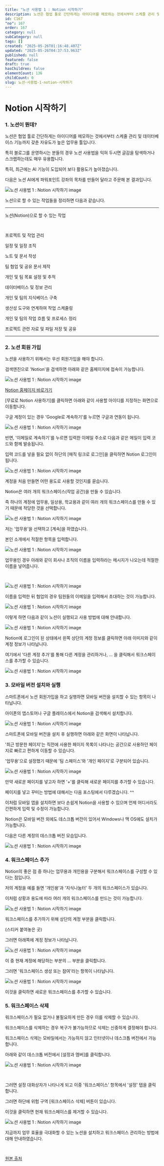 ```yaml
---
title: "노션 사용법 1 : Notion 시작하기"
description: 노션은 협업 툴로 간단하게는 아이디어를 메모하는 것에서부터 스케줄 관리 및 데이터베이스 기능까지 갖춘 자유도가 높은 업무용 툴입니다. 특히 블로그를 운영하시는 분들의 경우 노션 사용법을 익혀 두시면 글감을 탐색하거나 스크랩하는데도 매우 유용합니다.
id: C167
"no": 167
order: 167
category: null
subCategory: null
tags: []
created: "2025-05-26T01:16:48.407Z"
updated: "2025-05-26T04:37:53.963Z"
published: null
featured: false
draft: true
hasChildren: false
elementCount: 136
childCount: 0
slug: 노션-사용법-1-notion-시작하기
---
```


# Notion 시작하기



### 1. 노션이 뭔데?



노션은 협업 툴로 간단하게는 아이디어를 메모하는 것에서부터 스케줄 관리 및 데이터베이스 기능까지 갖춘 자유도가 높은 업무용 툴입니다.

특히 블로그를 운영하시는 분들의 경우 노션 사용법을 익혀 두시면 글감을 탐색하거나 스크랩하는데도 매우 유용합니다.

특히, 최근에는 AI 기능이 도입되어 보다 활용도가 높아졌습니다.

다음은 노션 AI에게 파워포인트 강좌의 목차를 만들어 달라고 주문해 본 결과입니다.

![노션 사용법 1 : Notion 시작하기 image](https://image.lemoncloud.io/3ab5aaa9-7304-4aaa-87cd-77efc3760f3c)



노션으로 할 수 있는 작업들을 정리하면 다음과 같습니다.



---

노션(Notion)으로 할 수 있는 작업

​

프로젝트 및 작업 관리

일정 및 일정 조직

노트 및 문서 작성

팀 협업 및 공유 문서 제작

개인 및 팀 목표 설정 및 추적

데이터베이스 및 정보 관리

개인 및 팀의 지식베이스 구축

생산성 도구와 연계하여 작업 스케줄링

개인 및 팀의 작업 흐름 및 프로세스 정리

프로젝트 관련 자료 및 파일 저장 및 공유

---

### 2. 노션 회원 가입



노션을 사용하기 위해서는 우선 회원가입을 해야 합니다. 

검색엔진으로 'Notion'을 검색하면 아래와 같은 홈페이지에 접속이 가능합니다.

![노션 사용법 1 : Notion 시작하기 image](https://image.lemoncloud.io/4df46ff8-c45f-4db6-a87d-807f9ff2c6a4)

[Notion 홈페이지 바로가기](https://www.notion.so/11077d8e1dd6435facd1e53526e52751)



[무료로 Notion 사용하기]를 클릭하면 아래와 같이 사용할 아이디를 지정하는 화면으로 이동합니다.

구글 계정이 있는 경우 'Google로 계속하기'를 누르면 구글과 연동이 됩니다.



![노션 사용법 1 : Notion 시작하기 image](https://image.lemoncloud.io/5bce6098-b00d-46a0-b9e9-367c2cd06f5f)

반면, '이메일로 계속하기'를 누르면 입력한 이메일 주소로 다음과 같은 메일이 입력 코드와 함께 발송됩니다.

입력 코드를 넣을 필요 없이 하단의 [매직 링크로 로그인]을 클릭하면 Notion 로그인이 됩니다.



![노션 사용법 1 : Notion 시작하기 image](https://image.lemoncloud.io/27195489-f8ae-4ee2-a6ca-e409f25d58f1)



계정을 처음 만들면 어떤 용도로 사용할 것인지를 묻습니다.

Notion은 여러 개의 워크스페이스(작업 공간)을 만들 수 있습니다.

즉 하나의 계정에 업무용, 일상용, 학교용과 같이 여러 개의 워크스페이스를 만들 수 있기 때문에 적당한 것을 선택합니다.



![노션 사용법 1 : Notion 시작하기 image](https://image.lemoncloud.io/ebd74c57-54d8-4050-9633-20a2c1ca7a98)

저는 '업무용'을 선택하고 [계속]을 하였습니다. 

본인 소개에서 적절한 항목을 입력합니다.



![노션 사용법 1 : Notion 시작하기 image](https://image.lemoncloud.io/84a13054-a928-4ba2-b788-44693e410729)



업무용인 경우 아래와 같이 회사나 조직의 이름을 입력하라는 메시지가 나오는데 적절한 이름을 넣어줍니다.

​

![노션 사용법 1 : Notion 시작하기 image](https://image.lemoncloud.io/12cb6534-6271-44e8-944d-037569d7ac6c)



이름을 입력한 뒤 협업의 경우 팀원들의 이메일을 입력해서 초대하는 것이 가능합니다.



![노션 사용법 1 : Notion 시작하기 image](https://image.lemoncloud.io/d2b31eb3-aede-4352-9de9-9f8cb44812ef)



이렇게 하면 다음과 같이 노션이 실행되고 사용 방법에 대해 안내합니다.



![노션 사용법 1 : Notion 시작하기 image](https://image.lemoncloud.io/bbc16441-c2ca-4c54-bca6-c10dffce65fc)



Notion에 로그인이 된 상태에서 왼쪽 상단의 계정 정보를 클릭하면 아래 이미지와 같이 계정 정보가 나타납니다.

여기에서 '다른 계정 추가'를 통해 다른 계정을 관리하거나, ... 을 클릭해서 워크스페이스를 추가할 수 있습니다.



![노션 사용법 1 : Notion 시작하기 image](https://image.lemoncloud.io/3e43e142-2224-4591-a699-d56d1051c7f3)



### 3. 모바일 버전 설치와 실행



스마트폰에서 노션 회원가입을 하고 실행하면 모바일 버전을 설치할 수 있는 항목이 나타납니다.

아이폰의 앱스토어나 구글 플레이스에서 Notion을 검색해서 설치합니다. 



![노션 사용법 1 : Notion 시작하기 image](https://image.lemoncloud.io/2e7cc989-9a83-49fc-a600-2a7311063ee0)



스마트폰에 모바일 버전을 설치 후 실행하면 아래와 같은 화면이 나타납니다. 

'최근 방문한 페이지'는 직전에 사용한 페이지 목록이 나타나는 공간으로 사용하던 페이지로 빠르고 편하게 이동할 수 있습니다.

​'업무용'으로 설정했기 때문에 '팀 스페이스'와 '개인 페이지'로 구분되어 있습니다. 



![노션 사용법 1 : Notion 시작하기 image](https://image.lemoncloud.io/9995cf18-9a6f-4724-b322-7b2e415a0ccc)



만약 새로운 페이지를 넣고자 하면 '+'를 클릭해 새로운 페이지를 추가할 수 있습니다.

페이지를 넣고 꾸미는 방법에 대해서는 다음 포스팅에서 다루겠습니다. ^^

이처럼 모바일 앱을 설치하면 보다 손쉽게 Notion을 사용할 수 있으며 언제 어디서라도 간편하게 입력 및 수정이 가능합니다.

Notion은 모바일 버전 외에도 데스크톱 버전이 있어서 Windows나 맥 OS에도 설치가 가능합니다.



다음은 다른 계정의 데스크톱 버전 모습입니다.

![노션 사용법 1 : Notion 시작하기 image](https://image.lemoncloud.io/4857dcdc-7724-48a7-a118-552cb7bcddfb)



### 4. 워크스페이스 추가



Notion의 좋은 점 중 하나는 업무용과 개인용을 구분해서 워크스페이스를 구성할 수 있다는 점입니다. 

저의 계정을 예를 들면 '개인용'과 '지식나눔터' 두 개의 워크스페이스가 있습니다.

​이처럼 상황과 용도에 따라 여러 개의 워크스페이스를 만드는 것이 가능합니다.



![노션 사용법 1 : Notion 시작하기 image](https://image.lemoncloud.io/e433b78d-2c5c-4090-92ae-6ed83ca74588)



워크스페이스를 추가하기 위해 상단의 계정 부분을 클릭합니다.

(스티커 붙여놓은 곳)

그러면 아래쪽에 계정 정보가 나타납니다.

![노션 사용법 1 : Notion 시작하기 image](https://image.lemoncloud.io/a77fe257-0fc1-4a7e-b6f1-b2be60802930)



이 중 현재 계정에 해당하는 부분의 ... 부분을 클릭합니다.

그러면 '워크스페이스 생성 또는 참여'라는 항목이 나타납니다.



![노션 사용법 1 : Notion 시작하기 image](https://image.lemoncloud.io/f6bae9cf-746c-4439-9dca-49a224facb7a)



이것을 클릭하면 새로운 워크스페이스를 추가할 수 있습니다.



### 5. 워크스페이스 삭제



워크스페이스가 필요 없거나 불필요하게 만든 경우 이를 삭제할 수 있습니다.

워크스페이스를 삭제하는 경우 복구가 불가능하므로 삭제는 신중하게 결정해야 합니다. 

워크스페이스 삭제는 모바일에서는 가능하지 않고 인터넷이나 데스크톱 버전에서 가능합니다. 



아래와 같이 데스크톱 버전에서 [설정과 멤버]를 클릭합니다. 

![노션 사용법 1 : Notion 시작하기 image](https://image.lemoncloud.io/cce9f24e-1d29-4d65-af39-b386c6679c56)

​

그러면 설정 대화상자가 나타나게 되고 이중 '워크스페이스' 항목에서 '설정' 탭을 클릭합니다.

그러면 하단에 위험 구역 [워크스페이스 삭제] 버튼이 있습니다.

이것을 클릭하면 현재 워크스페이스를 제거할 수 있습니다.



![노션 사용법 1 : Notion 시작하기 image](https://image.lemoncloud.io/6e444dc5-8800-4a95-8139-79eaba123994)

지금까지 업무 효율을 극대화할 수 있는 노션을 설치하고 워크스페이스 관리하는 방법에 대해 안내하였습니다. 

​

[원본 출처](https://m.blog.naver.com/kairoskyk/223427075393)
